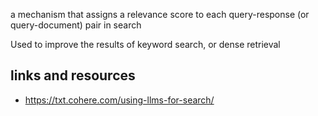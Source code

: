 a mechanism that assigns a relevance score to each query-response (or query-document) pair in search

Used to improve the results of keyword search, or dense retrieval

## links and resources

- https://txt.cohere.com/using-llms-for-search/